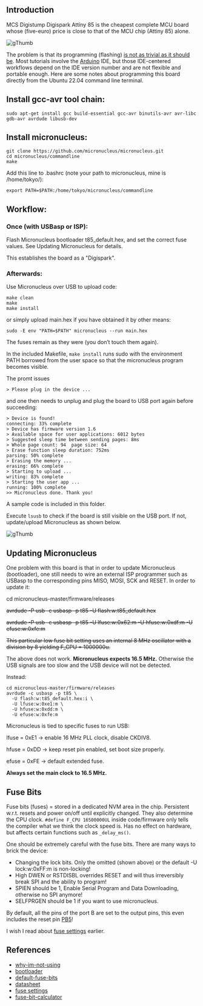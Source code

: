 ## Introduction

MCS Digistump Digispark Attiny 85 is the cheapest complete MCU board whose (five-euro) price is close to that of the MCU chip (Attiny 85) alone.

![gThumb](attiny85-dostojevskij.jpg "Digispark ATtiny85")

The problem is that its programming (flashing) [is not as trivial as it should be][why-im-not-using]. Most tutorials involve the [Arduino][bootloader] IDE, 
but those IDE-centered workflows depend on the IDE version number and are not flexible and portable enough. Here are some notes about programming this board directly from the Ubuntu 22.04 command line terminal.

## Install gcc-avr tool chain:

```console
sudo apt-get install gcc build-essential gcc-avr binutils-avr avr-libc gdb-avr avrdude libusb-dev
```

## Install micronucleus:

```console
git clone https://github.com/micronucleus/micronucleus.git
cd micronucleus/commandline
make
```

Add this line to .bashrc (note your path to micronucleus, mine is /home/tokyo/):

```console
export PATH=$PATH:/home/tokyo/micronucleus/commandline
```

## Workflow:

### Once (with USBasp or ISP):

Flash Micronucleus bootloader t85_default.hex, and set the correct fuse values. See Updating Micronucleus for details.

This establishes the board as a "Digispark".

### Afterwards:

Use Micronucleus over USB to upload code:

```console
make clean
make
make install
```

or simply upload main.hex if you have obtained it by other means:

```console
sudo -E env "PATH=$PATH" micronucleus --run main.hex
```

The fuses remain as they were (you don’t touch them again).

In the included Makefile, ```make install``` runs sudo with the environment PATH borrowed from the user space 
so that the micronucleus program becomes visible.

The promt issues

```console
> Please plug in the device ...
```

and one then needs to unplug and plug the board to USB port again before succeeding:

```console 
> Device is found!
connecting: 33% complete
> Device has firmware version 1.6
> Available space for user applications: 6012 bytes
> Suggested sleep time between sending pages: 8ms
> Whole page count: 94  page size: 64
> Erase function sleep duration: 752ms
parsing: 50% complete
> Erasing the memory ...
erasing: 66% complete
> Starting to upload ...
writing: 83% complete
> Starting the user app ...
running: 100% complete
>> Micronucleus done. Thank you!
```

A sample code is included in this folder.

Execute ```lsusb``` to check if the board is still visible on the USB port. If not, update/upload Micronucleus as shown below. 

![gThumb](attiny85-blinking.jpg "Digispark ATtiny85")

## Updating Micronucleus

One problem with this board is that in order to update Micronucleus (bootloader), one still needs to wire an external ISP programmer such as USBasp to the corresponding pins MISO, MOSI, SCK and RESET. In order to update it:

cd micronucleus-master/firmware/releases

~~avrdude -P usb -c usbasp -p t85 -U flash:w:t85_default.hex~~

~~avrdude -P usb -c usbasp -p t85 -U lfuse:w:0x62:m -U hfuse:w:0xdf:m -U efuse:w:0xfe:m~~

~~This particular low fuse bit setting uses an internal 8 MHz oscillator with a division by 8 yielding F_CPU = 1000000u.~~

The above does not work. **Micronucleus expects 16.5 MHz.** Otherwise the USB signals are too slow and the USB device will not be detected. 

Instead:

```console
cd micronucleus-master/firmware/releases
avrdude -c usbasp -p t85 \
  -U flash:w:t85_default.hex:i \
  -U lfuse:w:0xe1:m \
  -U hfuse:w:0xdd:m \
  -U efuse:w:0xfe:m
```

Micronucleus is tied to specific fuses to run USB:

lfuse = 0xE1 → enable 16 MHz PLL clock, disable CKDIV8.

hfuse = 0xDD → keep reset pin enabled, set boot size properly.

efuse = 0xFE → default extended fuse.

**Always set the main clock to 16.5 MHz.**

## Fuse Bits 

Fuse bits (fuses) = stored in a dedicated NVM area in the chip. Persistent w.r.t. resets and power on/off until explicitly changed. They also determine the CPU clock. `#define F_CPU 16500000UL` inside code/firmware only tells the compiler what we think the clock speed is. Has no effect on hardware, but affects certain functions such as `_delay_ms()`.

One should be extremely careful with the fuse bits. There are many ways to brick the device:
- Changing the lock bits. Only the omitted (shown above) or the default -U lock:w:0xFF:m is non-locking!
- High DWEN or RSTDISBL overrides RESET and will thus irreversibly break SPI and the ability to program!
- SPIEN should be 1, Enable Serial Program and Data Downloading, otherwise no SPI anymore!
- SELFPRGEN should be 1 if you want to use micronucleus.

By default, all the pins of the port B are set to the output pins, this even includes the reset pin [PB5][datasheet]!

I wish I read about [fuse settings][fuse settings] earlier.

## References

- [why-im-not-using]
- [bootloader]
- [default-fuse-bits]
- [datasheet]
- [fuse settings]
- [fuse-bit-calculator]

[why-im-not-using]: https://blog.mousetech.com/why-im-not-using-digisparks-attiny85-in-almost-everything/

[bootloader]: https://www.youtube.com/watch?v=RlscDz5JCcI

[minimal-code]: https://github.com/nabilbendafi/Digispark

[default-fuse-bits]: https://github.com/micronucleus/micronucleus/blob/master/firmware/configuration/t85_default/Makefile.inc

[datasheet]: https://ww1.microchip.com/downloads/en/DeviceDoc/Atmel-2586-AVR-8-bit-Microcontroller-ATtiny25-ATtiny45-ATtiny85_Datasheet.pdf

[fuse settings]: http://www.martyncurrey.com/arduino-atmega-328p-fuse-settings/

[fuse-bit-calculator]: http://eleccelerator.com/fusecalc/fusecalc.php?chip=attiny85
